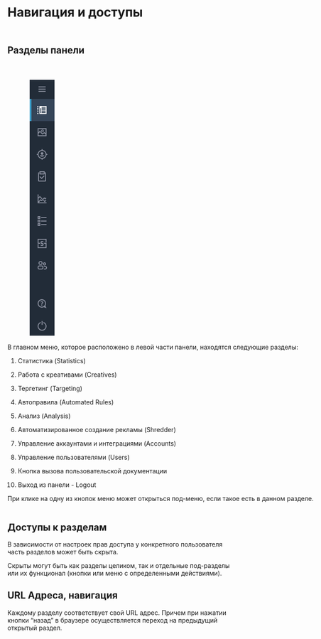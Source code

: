 # Навигация и доступы

<header>

</header>

</nav>

## Разделы панели

<div id="e3dfa9bb-2810-41a6-883e-733cad740301" style="width: 900px;" class="column-list">

<div id="809bde8a-f4de-4310-8f17-ecbcb65b27db" style="margin-top: 40px;" class="column">

<div id="ac762c34-b4a8-4c22-a933-a430543f39ba" style="margin-left: 50px"class="column">

![](./Untitled.png)

</div>
В главном меню, которое расположено в левой части панели, находятся следующие разделы:

1.  Cтатистика (Statistics)

1.  Работа с креативами (Creatives)

1.  Тергетинг (Targeting)

1.  Автоправила (Automated Rules)

1.  Анализ (Analysis)

1.  Автоматизированное создание рекламы (Shredder)

1.  Управление аккаунтами и интеграциями (Accounts)

1.  Управление пользователями (Users)

1.  Кнопка вызова пользовательской документации

1.  Выход из панели - Logout

При клике на одну из кнопок меню может открыться под-меню, если такое есть в данном разделе.

</div>

</div>

## Доступы к разделам

В зависимости от настроек прав доступа у конкретного пользователя часть разделов может быть скрыта.

Скрыты могут быть как разделы целиком, так и отдельные под-разделы или их функционал (кнопки или меню с определенными действиями).

## URL Адреса, навигация

Каждому разделу соответствует свой URL адрес. Причем при нажатии кнопки “назад” в браузере осуществляется переход на предыдущий открытый раздел.

</div>

</article>
